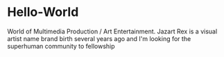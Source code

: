 # Hello-World
World of Multimedia Production / Art Entertainment.
Jazart Rex is a visual artist name brand birth several years ago and I'm looking for the superhuman community to fellowship
